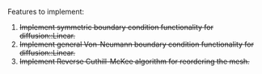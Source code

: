 Features to implement:
1. ~~Implement symmetric boundary condition functionality for diffusion::Linear.~~
2. ~~Implement general Von-Neumann boundary condition functionality for diffusion::Linear.~~
3. ~~Implement Reverse Cuthill-McKee algorithm for reordering the mesh.~~